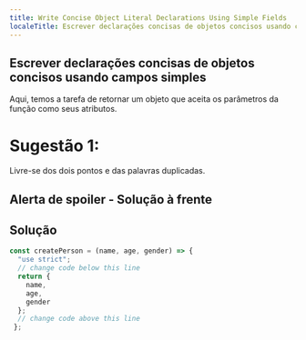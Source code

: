 ```yaml
---
title: Write Concise Object Literal Declarations Using Simple Fields
localeTitle: Escrever declarações concisas de objetos concisos usando campos simples
---
```

## Escrever declarações concisas de objetos concisos usando campos simples

Aqui, temos a tarefa de retornar um objeto que aceita os parâmetros da função como seus atributos.

# Sugestão 1:

Livre-se dos dois pontos e das palavras duplicadas.

## Alerta de spoiler - Solução à frente

## Solução

```javascript
const createPerson = (name, age, gender) => { 
  "use strict"; 
  // change code below this line 
  return { 
    name, 
    age, 
    gender 
  }; 
  // change code above this line 
 }; 

```